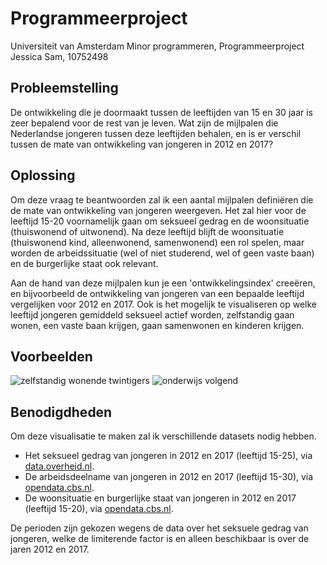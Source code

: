 # Programmeerproject

Universiteit van Amsterdam 
Minor programmeren, Programmeerproject
Jessica Sam, 10752498

## Probleemstelling
De ontwikkeling die je doormaakt tussen de leeftijden van 15 en 30 jaar is zeer bepalend voor de rest van je leven. Wat zijn de mijlpalen die Nederlandse jongeren tussen deze leeftijden behalen, en is er verschil tussen de mate van ontwikkeling van jongeren in 2012 en 2017? 


## Oplossing
Om deze vraag te beantwoorden zal ik een aantal mijlpalen definiëren die de mate van ontwikkeling van jongeren weergeven. Het zal hier voor de leeftijd 15-20 voornamelijk gaan om seksueel gedrag en de woonsituatie (thuiswonend of uitwonend). Na deze leeftijd blijft de woonsituatie (thuiswonend kind, alleenwonend, samenwonend) een rol spelen, maar worden de arbeidssituatie (wel of niet studerend, wel of geen vaste baan) en de burgerlijke staat ook relevant. 

Aan de hand van deze mijlpalen kun je een 'ontwikkelingsindex' creeëren, en bijvoorbeeld de ontwikkeling van jongeren van een bepaalde leeftijd vergelijken voor 2012 en 2017. 
Ook is het mogelijk te visualiseren op welke leeftijd jongeren gemiddeld seksueel actief worden, zelfstandig gaan wonen, een vaste baan krijgen, gaan samenwonen en kinderen krijgen. 

## Voorbeelden

![zelfstandig wonende twintigers](https://github.com/jesscsam/programmeerproject/blob/master/uithuis.jpg)
![onderwijs volgend](https://github.com/jesscsam/programmeerproject/blob/master/onderwijsvolgen.jpg)


## Benodigdheden
Om deze visualisatie te maken zal ik verschillende datasets nodig hebben. 

* Het seksueel gedrag van jongeren in 2012 en 2017 (leeftijd 15-25), via [data.overheid.nl](https://data.overheid.nl/dataset/47199-seksueel-gedrag--jongeren-van-12-tot-25-jaar--2017).
* De arbeidsdeelname van jongeren in 2012 en 2017 (leeftijd 15-30), via [opendata.cbs.nl](https://opendata.cbs.nl/statline/#/CBS/nl/dataset/82309NED/table?dl=1E617).
* De woonsituatie en burgerlijke staat van jongeren in 2012 en 2017 (leeftijd 15-20), via [opendata.cbs.nl](https://opendata.cbs.nl/statline/#/CBS/nl/dataset/37620/table?dl=1E65A). 

De perioden zijn gekozen wegens de data over het seksuele gedrag van jongeren, welke de limiterende factor is en alleen beschikbaar is over de jaren 2012 en 2017. 

